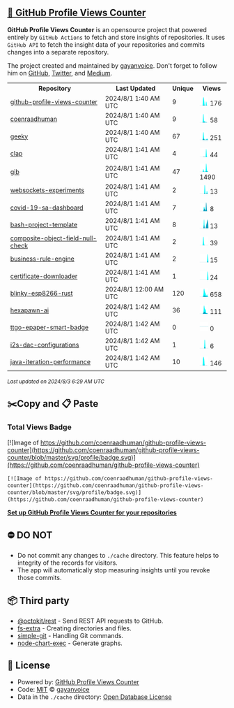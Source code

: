 ## [🚀 GitHub Profile Views Counter](https://github.com/gayanvoice/github-profile-views-counter)
**GitHub Profile Views Counter** is an opensource project that powered entirely by  `GitHub Actions` to fetch and store insights of repositories.
It uses `GitHub API` to fetch the insight data of your repositories and commits changes into a separate repository.

The project created and maintained by [gayanvoice](https://github.com/gayanvoice). Don't forget to follow him on [GitHub](https://github.com/gayanvoice), [Twitter](https://twitter.com/gayanvoice), and [Medium](https://gayanvoice.medium.com/).

<table>
	<tr>
		<th>
			Repository
		</th>
		<th>
			Last Updated
		</th>
		<th>
			Unique
		</th>
		<th>
			Views
		</th>
	</tr>
	<tr>
		<td>
			<a href="https://github.com/coenraadhuman/github-profile-views-counter/tree/master/readme/747650218/year.md">
				github-profile-views-counter
			</a>
		</td>
		<td>
			2024/8/1 1:40 AM UTC
		</td>
		<td>
			9
		</td>
		<td>
			<img alt="Response time graph" src="https://github.com/coenraadhuman/github-profile-views-counter/raw/master/graph/747650218/small/year.png" height="20"> 176
		</td>
	</tr>
	<tr>
		<td>
			<a href="https://github.com/coenraadhuman/github-profile-views-counter/tree/master/readme/556302213/year.md">
				coenraadhuman
			</a>
		</td>
		<td>
			2024/8/1 1:40 AM UTC
		</td>
		<td>
			9
		</td>
		<td>
			<img alt="Response time graph" src="https://github.com/coenraadhuman/github-profile-views-counter/raw/master/graph/556302213/small/year.png" height="20"> 58
		</td>
	</tr>
	<tr>
		<td>
			<a href="https://github.com/coenraadhuman/github-profile-views-counter/tree/master/readme/744475921/year.md">
				geeky
			</a>
		</td>
		<td>
			2024/8/1 1:40 AM UTC
		</td>
		<td>
			67
		</td>
		<td>
			<img alt="Response time graph" src="https://github.com/coenraadhuman/github-profile-views-counter/raw/master/graph/744475921/small/year.png" height="20"> 251
		</td>
	</tr>
	<tr>
		<td>
			<a href="https://github.com/coenraadhuman/github-profile-views-counter/tree/master/readme/615996695/year.md">
				clap
			</a>
		</td>
		<td>
			2024/8/1 1:41 AM UTC
		</td>
		<td>
			4
		</td>
		<td>
			<img alt="Response time graph" src="https://github.com/coenraadhuman/github-profile-views-counter/raw/master/graph/615996695/small/year.png" height="20"> 44
		</td>
	</tr>
	<tr>
		<td>
			<a href="https://github.com/coenraadhuman/github-profile-views-counter/tree/master/readme/613868422/year.md">
				gib
			</a>
		</td>
		<td>
			2024/8/1 1:41 AM UTC
		</td>
		<td>
			47
		</td>
		<td>
			<img alt="Response time graph" src="https://github.com/coenraadhuman/github-profile-views-counter/raw/master/graph/613868422/small/year.png" height="20"> 1490
		</td>
	</tr>
	<tr>
		<td>
			<a href="https://github.com/coenraadhuman/github-profile-views-counter/tree/master/readme/262420384/year.md">
				websockets-experiments
			</a>
		</td>
		<td>
			2024/8/1 1:41 AM UTC
		</td>
		<td>
			2
		</td>
		<td>
			<img alt="Response time graph" src="https://github.com/coenraadhuman/github-profile-views-counter/raw/master/graph/262420384/small/year.png" height="20"> 13
		</td>
	</tr>
	<tr>
		<td>
			<a href="https://github.com/coenraadhuman/github-profile-views-counter/tree/master/readme/249761940/year.md">
				covid-19-sa-dashboard
			</a>
		</td>
		<td>
			2024/8/1 1:41 AM UTC
		</td>
		<td>
			7
		</td>
		<td>
			<img alt="Response time graph" src="https://github.com/coenraadhuman/github-profile-views-counter/raw/master/graph/249761940/small/year.png" height="20"> 8
		</td>
	</tr>
	<tr>
		<td>
			<a href="https://github.com/coenraadhuman/github-profile-views-counter/tree/master/readme/426155262/year.md">
				bash-project-template
			</a>
		</td>
		<td>
			2024/8/1 1:41 AM UTC
		</td>
		<td>
			8
		</td>
		<td>
			<img alt="Response time graph" src="https://github.com/coenraadhuman/github-profile-views-counter/raw/master/graph/426155262/small/year.png" height="20"> 13
		</td>
	</tr>
	<tr>
		<td>
			<a href="https://github.com/coenraadhuman/github-profile-views-counter/tree/master/readme/380290295/year.md">
				composite-object-field-null-check
			</a>
		</td>
		<td>
			2024/8/1 1:41 AM UTC
		</td>
		<td>
			2
		</td>
		<td>
			<img alt="Response time graph" src="https://github.com/coenraadhuman/github-profile-views-counter/raw/master/graph/380290295/small/year.png" height="20"> 39
		</td>
	</tr>
	<tr>
		<td>
			<a href="https://github.com/coenraadhuman/github-profile-views-counter/tree/master/readme/370300711/year.md">
				business-rule-engine
			</a>
		</td>
		<td>
			2024/8/1 1:41 AM UTC
		</td>
		<td>
			2
		</td>
		<td>
			<img alt="Response time graph" src="https://github.com/coenraadhuman/github-profile-views-counter/raw/master/graph/370300711/small/year.png" height="20"> 15
		</td>
	</tr>
	<tr>
		<td>
			<a href="https://github.com/coenraadhuman/github-profile-views-counter/tree/master/readme/343673171/year.md">
				certificate-downloader
			</a>
		</td>
		<td>
			2024/8/1 1:41 AM UTC
		</td>
		<td>
			1
		</td>
		<td>
			<img alt="Response time graph" src="https://github.com/coenraadhuman/github-profile-views-counter/raw/master/graph/343673171/small/year.png" height="20"> 24
		</td>
	</tr>
	<tr>
		<td>
			<a href="https://github.com/coenraadhuman/github-profile-views-counter/tree/master/readme/326823375/year.md">
				blinky-esp8266-rust
			</a>
		</td>
		<td>
			2024/8/1 12:00 AM UTC
		</td>
		<td>
			120
		</td>
		<td>
			<img alt="Response time graph" src="https://github.com/coenraadhuman/github-profile-views-counter/raw/master/graph/326823375/small/year.png" height="20"> 658
		</td>
	</tr>
	<tr>
		<td>
			<a href="https://github.com/coenraadhuman/github-profile-views-counter/tree/master/readme/229612747/year.md">
				hexapawn-ai
			</a>
		</td>
		<td>
			2024/8/1 1:42 AM UTC
		</td>
		<td>
			36
		</td>
		<td>
			<img alt="Response time graph" src="https://github.com/coenraadhuman/github-profile-views-counter/raw/master/graph/229612747/small/year.png" height="20"> 111
		</td>
	</tr>
	<tr>
		<td>
			<a href="https://github.com/coenraadhuman/github-profile-views-counter/tree/master/readme/230338574/year.md">
				ttgo-epaper-smart-badge
			</a>
		</td>
		<td>
			2024/8/1 1:42 AM UTC
		</td>
		<td>
			0
		</td>
		<td>
			<img alt="Response time graph" src="https://github.com/coenraadhuman/github-profile-views-counter/raw/master/graph/230338574/small/year.png" height="20"> 0
		</td>
	</tr>
	<tr>
		<td>
			<a href="https://github.com/coenraadhuman/github-profile-views-counter/tree/master/readme/179843590/year.md">
				i2s-dac-configurations
			</a>
		</td>
		<td>
			2024/8/1 1:42 AM UTC
		</td>
		<td>
			1
		</td>
		<td>
			<img alt="Response time graph" src="https://github.com/coenraadhuman/github-profile-views-counter/raw/master/graph/179843590/small/year.png" height="20"> 6
		</td>
	</tr>
	<tr>
		<td>
			<a href="https://github.com/coenraadhuman/github-profile-views-counter/tree/master/readme/749360667/year.md">
				java-iteration-performance
			</a>
		</td>
		<td>
			2024/8/1 1:42 AM UTC
		</td>
		<td>
			10
		</td>
		<td>
			<img alt="Response time graph" src="https://github.com/coenraadhuman/github-profile-views-counter/raw/master/graph/749360667/small/year.png" height="20"> 146
		</td>
	</tr>
</table>

<small><i>Last updated on 2024/8/3 6:29 AM UTC</i></small>

## ✂️Copy and 📋 Paste
### Total Views Badge
[![Image of https://github.com/coenraadhuman/github-profile-views-counter](https://github.com/coenraadhuman/github-profile-views-counter/blob/master/svg/profile/badge.svg)](https://github.com/coenraadhuman/github-profile-views-counter)

```readme
[![Image of https://github.com/coenraadhuman/github-profile-views-counter](https://github.com/coenraadhuman/github-profile-views-counter/blob/master/svg/profile/badge.svg)](https://github.com/coenraadhuman/github-profile-views-counter)
```
[**Set up GitHub Profile Views Counter for your repositories**](https://github.com/gayanvoice/github-profile-views-counter)
## ⛔ DO NOT
- Do not commit any changes to `./cache` directory. This feature helps to integrity of the records for visitors.
- The app will automatically stop measuring insights until you revoke those commits.
## 📦 Third party

- [@octokit/rest](https://www.npmjs.com/package/@octokit/rest) - Send REST API requests to GitHub.
- [fs-extra](https://www.npmjs.com/package/fs-extra) - Creating directories and files.
- [simple-git](https://www.npmjs.com/package/simple-git) - Handling Git commands.
- [node-chart-exec](https://www.npmjs.com/package/node-chart-exec) - Generate graphs.
## 📄 License
- Powered by: [GitHub Profile Views Counter](https://github.com/gayanvoice/github-profile-views-counter)
- Code: [MIT](./LICENSE) © [gayanvoice](https://github.com/gayanvoice)
- Data in the `./cache` directory: [Open Database License](https://opendatacommons.org/licenses/odbl/1-0/)
